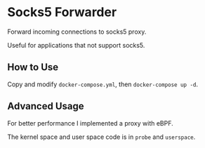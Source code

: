 # Socks5 Forwarder

Forward incoming connections to socks5 proxy.

Useful for applications that not support socks5.

## How to Use
Copy and modify `docker-compose.yml`, then `docker-compose up -d`.

## Advanced Usage
For better performance I implemented a proxy with eBPF.

The kernel space and user space code is in `probe` and `userspace`.
